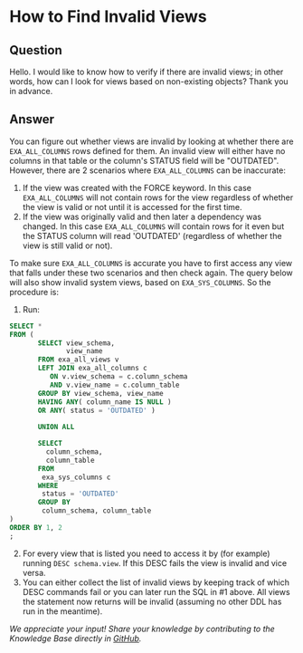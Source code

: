 # How to Find Invalid Views

## Question
Hello. I would like to know how to verify if there are invalid views; in other words, how can I look for views based on non-existing objects? Thank you in advance.

## Answer
You can figure out whether views are invalid by looking at whether there are `EXA_ALL_COLUMNS` rows defined for them. An invalid view will either have no columns in that table or the column's STATUS field will be "OUTDATED". However, there are 2 scenarios where `EXA_ALL_COLUMNS` can be inaccurate:

1. If the view was created with the FORCE keyword. In this case `EXA_ALL_COLUMNS` will not contain rows for the view regardless of whether the view is valid or not until it is accessed for the first time.
2. If the view was originally valid and then later a dependency was changed. In this case `EXA_ALL_COLUMNS` will contain rows for it even but the STATUS column will read 'OUTDATED' (regardless of whether the view is still valid or not).

To make sure `EXA_ALL_COLUMNS` is accurate you have to first access any view that falls under these two scenarios and then check again. The query below will also show invalid system views, based on `EXA_SYS_COLUMNS`. So the procedure is:

1. Run: 
```sql
SELECT *
FROM (
       SELECT view_schema,
              view_name
       FROM exa_all_views v
       LEFT JOIN exa_all_columns c
          ON v.view_schema = c.column_schema
          AND v.view_name = c.column_table
       GROUP BY view_schema, view_name
       HAVING ANY( column_name IS NULL )
       OR ANY( status = 'OUTDATED' )
   
       UNION ALL

       SELECT
       	 column_schema,
         column_table
       FROM
       	exa_sys_columns c
       WHERE
       	status = 'OUTDATED'
       GROUP BY
      	column_schema, column_table
)
ORDER BY 1, 2
;
```
2. For every view that is listed you need to access it by (for example) running `DESC schema.view`. If this DESC fails the view is invalid and vice versa.
3. You can either collect the list of invalid views by keeping track of which DESC commands fail or you can later run the SQL in #1 above. All views the statement now returns will be invalid (assuming no other DDL has run in the meantime).

*We appreciate your input! Share your knowledge by contributing to the Knowledge Base directly in [GitHub](https://github.com/exasol/public-knowledgebase).* 
